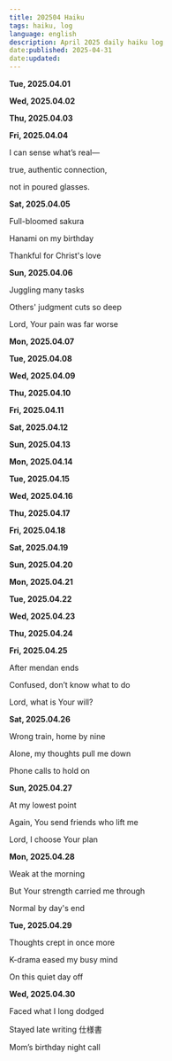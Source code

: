 ```yaml
---
title: 202504 Haiku  
tags: haiku, log  
language: english  
description: April 2025 daily haiku log  
date:published: 2025-04-31  
date:updated:  
---
```


**Tue, 2025.04.01**

**Wed, 2025.04.02**

**Thu, 2025.04.03**

**Fri, 2025.04.04**

I can sense what’s real—

true, authentic connection,

not in poured glasses.


**Sat, 2025.04.05**

Full-bloomed sakura

Hanami on my birthday

Thankful for Christ's love


**Sun, 2025.04.06**

Juggling many tasks

Others' judgment cuts so deep

Lord, Your pain was far worse


**Mon, 2025.04.07**

**Tue, 2025.04.08**

**Wed, 2025.04.09**

**Thu, 2025.04.10**

**Fri, 2025.04.11**

**Sat, 2025.04.12**

**Sun, 2025.04.13**

**Mon, 2025.04.14**

**Tue, 2025.04.15**

**Wed, 2025.04.16**

**Thu, 2025.04.17**

**Fri, 2025.04.18**

**Sat, 2025.04.19**

**Sun, 2025.04.20**

**Mon, 2025.04.21**

**Tue, 2025.04.22**

**Wed, 2025.04.23**

**Thu, 2025.04.24**

**Fri, 2025.04.25**

After mendan ends

Confused, don’t know what to do

Lord, what is Your will?


**Sat, 2025.04.26**

Wrong train, home by nine

Alone, my thoughts pull me down

Phone calls to hold on


**Sun, 2025.04.27**

At my lowest point

Again, You send friends who lift me

Lord, I choose Your plan


**Mon, 2025.04.28**

Weak at the morning

But Your strength carried me through

Normal by day's end


**Tue, 2025.04.29**

Thoughts crept in once more

K-drama eased my busy mind

On this quiet day off


**Wed, 2025.04.30**

Faced what I long dodged

Stayed late writing 仕様書

Mom’s birthday night call
